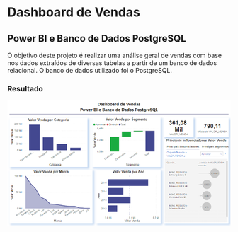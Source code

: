 # Dashboard de Vendas
## Power BI e Banco de Dados PostgreSQL

O objetivo deste projeto é realizar uma análise geral de vendas com base nos dados extraídos de diversas tabelas a partir de um banco de dados relacional. O banco de dados utilizado foi o PostgreSQL.

### Resultado

<img src="imagens/resultado.PNG">